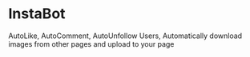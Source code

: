 # InstaBot
AutoLike, AutoComment, AutoUnfollow Users, Automatically download images from other pages and upload to your page
